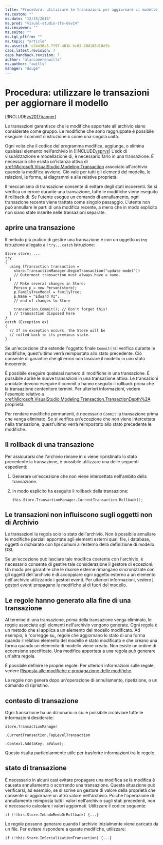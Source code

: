 ```yaml
---
title: "Procedura: utilizzare le transazioni per aggiornare il modello | Microsoft Docs"
ms.custom: ""
ms.date: "12/15/2016"
ms.prod: "visual-studio-tfs-dev14"
ms.reviewer: ""
ms.suite: ""
ms.tgt_pltfrm: ""
ms.topic: "article"
ms.assetid: e24436a5-7f97-401b-bc83-20d188d10d5b
caps.latest.revision: 7
caps.handback.revision: 7
author: "alancameronwills"
ms.author: "awills"
manager: "douge"
---
```

# Procedura: utilizzare le transazioni per aggiornare il modello
[!INCLUDE[vs2017banner](../code-quality/includes/vs2017banner.md)]

Le transazioni garantisce che le modifiche apportate all'archivio siano considerate come gruppo.  Le modifiche che sono raggruppate è possibile eseguire il commit o istruzione o come una singola unità.  
  
 Ogni volta che il codice del programma modifica, aggiunge, o elimina qualsiasi elemento nell'archivio in [!INCLUDE[vsprvs](../code-quality/includes/vsprvs_md.md)] L'sdk di visualizzazione e modellazione di, è necessario farlo in una transazione.  È necessario che esista un'istanza attiva di <xref:Microsoft.VisualStudio.Modeling.Transaction> associato all'archivio quando la modifica avviene.  Ciò vale per tutti gli elementi del modello, le relazioni, le forme, ai diagrammi e alle relative proprietà.  
  
 Il meccanismo di transazione consente di evitare degli stati incoerenti.  Se si verifica un errore durante una transazione, tutte le modifiche viene eseguito il rollback di.  Se l'utente esegue un comando di annullamento, ogni transazione recente viene trattata come singolo passaggio.  L'utente non può annullare le parti di una modifica recente, a meno che in modo esplicito non siano state inserite nelle transazioni separate.  
  
## aprire una transazione  
 Il metodo più pratico di gestire una transazione è con un oggetto `using` istruzione allegato a l  `try...catch` istruzione:  
  
```  
Store store; ...  
try  
{  
  using (Transaction transaction =  
    store.TransactionManager.BeginTransaction("update model"))  
    // Outermost transaction must always have a name.  
  {  
    // Make several changes in Store:  
    Person p = new Person(store);  
    p.FamilyTreeModel = familyTree;  
    p.Name = "Edward VI";  
    // end of changes to Store  
  
    transaction.Commit(); // Don't forget this!  
  } // transaction disposed here  
}  
catch (Exception ex)  
{  
  // If an exception occurs, the Store will be   
  // rolled back to its previous state.  
}  
```  
  
 Se un'eccezione che estende l'oggetto finale `Commit()`si verifica durante le modifiche, quest'ultimo verrà reimpostato allo stato precedente.  Ciò consente di garantire che gli errori non lasciare il modello in uno stato incoerente.  
  
 È possibile eseguire qualsiasi numero di modifiche in una transazione.  È possibile aprire le nuove transazioni in una transazione attiva.  Le transazioni annidate devono eseguire il commit o hanno eseguito il rollback prima che la transazione contenitore termini.  Per ulteriori informazioni, vedere l'esempio relativo a <xref:Microsoft.VisualStudio.Modeling.Transaction.TransactionDepth%2A> proprietà.  
  
 Per rendere modifiche permanenti, è necessario `Commit` la transazione prima che venga eliminato.  Se si verifica un'eccezione che non viene intercettata nella transazione, quest'ultimo verrà reimpostato allo stato precedente le modifiche.  
  
## Il rollback di una transazione  
 Per assicurarsi che l'archivio rimane in o viene ripristinato lo stato precedente la transazione, è possibile utilizzare una delle seguenti espedienti:  
  
1.  Generare un'eccezione che non viene intercettata nell'ambito della transazione.  
  
2.  In modo esplicito ha eseguito il rollback della transazione:  
  
    ```  
    this.Store.TransactionManager.CurrentTransaction.Rollback();  
    ```  
  
## Le transazioni non influiscono sugli oggetti non di Archivio  
 Le transazioni la regola solo lo stato dell'archivio.  Non è possibile annullare le modifiche parziali apportate agli elementi esterni quali file, i database, oggetti o dichiarato con tipi comuni all'esterno della definizione di modello DSL.  
  
 Se un'eccezione può lasciare tale modifica coerente con l'archivio, è necessario consente di gestire tale considerazione il gestore di eccezioni.  Un modo per garantire che le risorse esterne rimangano sincronizzate con gli oggetti dell'archivio è di accoppiare ogni oggetto esterno a un elemento nell'archivio utilizzando i gestori eventi.  Per ulteriori informazioni, vedere [I gestori eventi propagano le modifiche al di fuori del modello](../modeling/event-handlers-propagate-changes-outside-the-model.md).  
  
## Le regole hanno generato alla fine di una transazione  
 Al termine di una transazione, prima della transazione venga eliminato, le regole associate agli elementi nell'archivio vengono generate.  Ogni regola è un metodo che si applica a un elemento del modello modificato.  Ad esempio, è “corregge su„ regole che aggiornano lo stato di una forma quando il relativo elemento del modello è stato modificato e che creano una forma quando un elemento di modello viene creato.  Non esiste un ordine di accensione specificato.  Una modifica apportata a una regola può generare un'altra regola.  
  
 È possibile definire le proprie regole.  Per ulteriori informazioni sulle regole, vedere [Risposta alle modifiche e propagazione delle modifiche](../modeling/responding-to-and-propagating-changes.md).  
  
 Le regole non genera dopo un'operazione di annullamento, ripetizione, o un comando di ripristino.  
  
## contesto di transazione  
 Ogni transazione ha un dizionario in cui è possibile archiviare tutte le informazioni desiderate:  
  
 `store.TransactionManager`  
  
 `.CurrentTransaction.TopLevelTransaction`  
  
 `.Context.Add(aKey, aValue);`  
  
 Questo risulta particolarmente utile per trasferire informazioni tra le regole.  
  
## stato di transazione  
 È necessario in alcuni casi evitare propagare una modifica se la modifica è causata annullamento o scorrendo una transazione.  Questa situazione può verificarsi, ad esempio, se si scrive un gestore di valore della proprietà che consente di aggiornare un altro valore nell'archivio.  Poiché l'operazione di annullamento reimposta tutti i valori nell'archivio sugli stati precedenti, non è necessario calcolare i valori aggiornati.  Utilizzare il codice seguente:  
  
```  
if (!this.Store.InUndoRedoOrRollback) {...}  
```  
  
 Le regole possono generare quando l'archivio inizialmente viene caricato da un file.  Per evitare rispondere a queste modifiche, utilizzare:  
  
```  
if (!this.Store.InSerializationTransaction) {...}  
  
```
